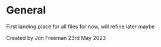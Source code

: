 # General
First landing place for all files for now, will refine later maybe

Created by Jon Freeman
23rd May 2023

